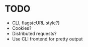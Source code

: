 # TODO
- CLI, flags(cURL style?)
- Cookies?
- Distributed requests? 
- Use CLI frontend for pretty output
